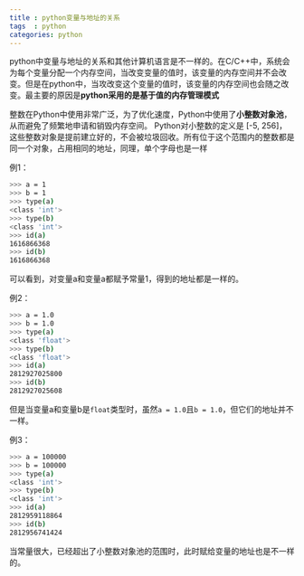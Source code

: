 ```yaml
---
title : python变量与地址的关系
tags  : python
categories: python
---
```


python中变量与地址的关系和其他计算机语言是不一样的。在C/C++中，系统会为每个变量分配一个内存空间，当改变变量的值时，该变量的内存空间并不会改变。但是在python中，当攻改变这个变量的值时，该变量的内存空间也会随之改变。最主要的原因是**python采用的是基于值的内存管理模式**

<!--more-->

整数在Python中使用非常广泛，为了优化速度，Python中使用了**小整数对象池**，从而避免了频繁地申请和销毁内存空间。
Python对小整数的定义是 [-5, 256]，这些整数对象是提前建立好的，不会被垃圾回收。所有位于这个范围内的整数都是同一个对象，占用相同的地址，同理，单个字母也是一样

例1：
```bash
>>> a = 1
>>> b = 1
>>> type(a)
<class 'int'>
>>> type(b)
<class 'int'>
>>> id(a)
1616866368
>>> id(b)
1616866368
```
可以看到，对变量a和变量a都赋予常量1，得到的地址都是一样的。

例2：
```bash
>>> a = 1.0
>>> b = 1.0
>>> type(a)
<class 'float'>
>>> type(b)
<class 'float'>
>>> id(a)
2812927025800
>>> id(b)
2812927025608
```
但是当变量a和变量b是`float`类型时，虽然`a = 1.0`且`b = 1.0`，但它们的地址并不一样。

例3：
```bash
>>> a = 100000
>>> b = 100000
>>> type(a)
<class 'int'>
>>> type(b)
<class 'int'>
>>> id(a)
2812959118864
>>> id(b)
2812956741424
```
当常量很大，已经超出了小整数对象池的范围时，此时赋给变量的地址也是不一样的。